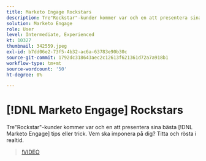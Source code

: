 ```yaml
---
title: Marketo Engage Rockstars
description: Tre"Rockstar"-kunder kommer var och en att presentera sina bästa [!DNL Marketo Engage] tips eller trick. Vem ska imponera på dig? Titta och rösta i realtid.
solution: Marketo Engage
role: User
level: Intermediate, Experienced
kt: 10327
thumbnail: 342559.jpeg
exl-id: b7dd06e2-73f5-4b32-ac6a-63783e90b30c
source-git-commit: 1792dc318643aec2c12613f621361d72a7a918b1
workflow-type: tm+mt
source-wordcount: '50'
ht-degree: 0%

---
```


# [!DNL Marketo Engage] Rockstars

Tre&quot;Rockstar&quot;-kunder kommer var och en att presentera sina bästa [!DNL Marketo Engage] tips eller trick. Vem ska imponera på dig? Titta och rösta i realtid.

>[!VIDEO](https://video.tv.adobe.com/v/342559/?quality=12&learn=on)
